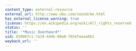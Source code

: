 ```yaml
---
content_type: external-resource
external_url: http://www.ubu.com/sound/mo.html
has_external_license_warning: true
license: https://en.wikipedia.org/wiki/All_rights_reserved
status: ''
title: '*Music Overheard*'
uid: 650967c1-7a19-444b-80a0-f654feeaa0b1
wayback_url: ''
---
```

